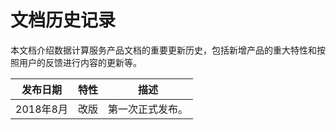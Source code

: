 # 文档历史记录

本文档介绍数据计算服务产品文档的重要更新历史，包括新增产品的重大特性和按照用户的反馈进行内容的更新等。

|发布日期|特性|描述|
|-|-|-|
|2018年8月|改版|第一次正式发布。|
